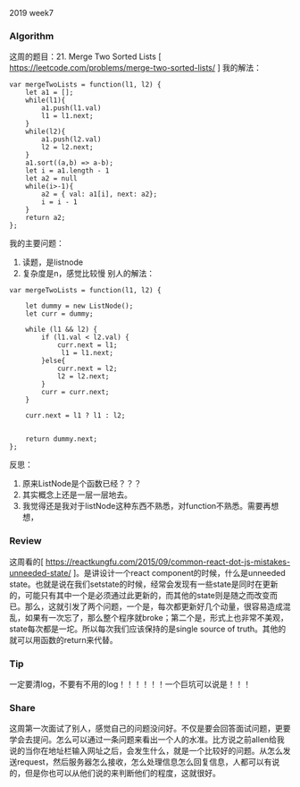2019 week7 
### Algorithm
这周的题目：21. Merge Two Sorted Lists [ https://leetcode.com/problems/merge-two-sorted-lists/ ]
我的解法：
```
var mergeTwoLists = function(l1, l2) {
    let a1 = [];
    while(l1){
        a1.push(l1.val)
        l1 = l1.next;
    }
    while(l2){
        a1.push(l2.val)
        l2 = l2.next;
    }
    a1.sort((a,b) => a-b);
    let i = a1.length - 1
    let a2 = null
    while(i>-1){
        a2 = { val: a1[i], next: a2};
        i = i - 1
    }
    return a2;
};
```
我的主要问题：
1. 读题，是listnode
2. 复杂度是n，感觉比较慢
别人的解法：
```
var mergeTwoLists = function(l1, l2) {
    
    let dummy = new ListNode();
    let curr = dummy;
    
    while (l1 && l2) {
        if (l1.val < l2.val) {
            curr.next = l1;
             l1 = l1.next;
        }else{
            curr.next = l2;
            l2 = l2.next;
        }
        curr = curr.next;
    }
 
    curr.next = l1 ? l1 : l2;


    return dummy.next;
};
```
反思：
1. 原来ListNode是个函数已经？？？
2. 其实概念上还是一层一层地去。
3. 我觉得还是我对于listNode这种东西不熟悉，对function不熟悉。需要再想想，

### Review
这周看的[ https://reactkungfu.com/2015/09/common-react-dot-js-mistakes-unneeded-state/ ]。是讲设计一个react component的时候，什么是unneeded state。也就是说在我们setstate的时候，经常会发现有一些state是同时在更新的，可能只有其中一个是必须通过此更新的，而其他的state则是随之而改变而已。那么，这就引发了两个问题，一个是，每次都更新好几个动量，很容易造成混乱，如果有一次忘了，那么整个程序就broke；第二个是，形式上也非常不美观，state每次都是一坨。所以每次我们应该保持的是single source of truth。其他的就可以用函数的return来代替。


### Tip
一定要清log，不要有不用的log！！！！！！一个巨坑可以说是！！！

### Share
这周第一次面试了别人，感觉自己的问题没问好。不仅是要会回答面试问题，更要学会去提问。怎么可以通过一条问题来看出一个人的水准。比方说之前allen给我说的当你在地址栏输入网址之后，会发生什么，就是一个比较好的问题。从怎么发送request，然后服务器怎么接收，怎么处理信息怎么回复信息，人都可以有说的，但是你也可以从他们说的来判断他们的程度，这就很好。


